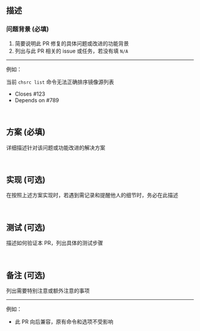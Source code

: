 ## 描述

### 问题背景 (必填)

1. 简要说明此 PR 修复的具体问题或改进的功能背景
2. 列出与此 PR 相关的 issue 或任务，若没有填 `N/A`

---

例如：

当前 `chsrc list` 命令无法正确排序镜像源列表

- Closes #123
- Depends on #789

<br>



## 方案 (必填)

详细描述针对该问题或功能改进的解决方案

<br>

## 实现 (可选)

在按照上述方案实现时，若遇到需记录和提醒他人的细节时，务必在此描述

<br>




## 测试 (可选)

描述如何验证本 PR，列出具体的测试步骤

<br>



## 备注 (可选)

列出需要特别注意或额外注意的事项

---

例如：

- 此 PR 向后兼容，原有命令和选项不受影响

<br>

